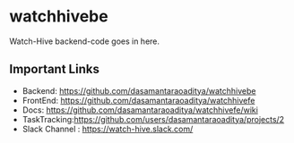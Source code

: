 # watchhivebe
Watch-Hive backend-code goes in here.


## Important Links
* Backend: https://github.com/dasamantaraoaditya/watchhivebe
* FrontEnd: https://github.com/dasamantaraoaditya/watchhivefe
* Docs: https://github.com/dasamantaraoaditya/watchhivefe/wiki
* TaskTracking:https://github.com/users/dasamantaraoaditya/projects/2 
* Slack Channel : https://watch-hive.slack.com/
